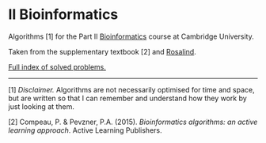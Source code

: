 # II Bioinformatics

Algorithms [1] for the Part II [Bioinformatics](https://www.cl.cam.ac.uk/teaching/1920/Bioinfo/) course at Cambridge University.

Taken from the supplementary textbook [2] and [Rosalind](http://rosalind.info/problems/list-view/?location=bioinformatics-textbook-track).

[Full index of solved problems.](https://github.com/kamilest/cst-ii-bioinformatics/blob/master/rosalind_index.md)

--------------
[1] *Disclaimer.* Algorithms are not necessarily optimised for time and space, but are written so that I can remember and understand how they work by just looking at them.

[2] Compeau, P. & Pevzner, P.A. (2015). *Bioinformatics algorithms: an active learning approach*. Active Learning Publishers.
